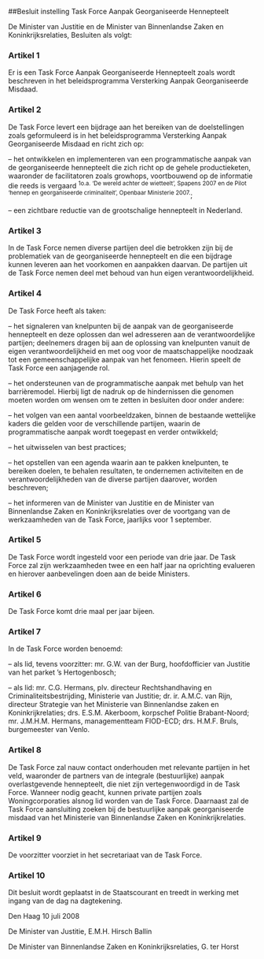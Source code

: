 <meta http-equiv='Content-Type' content='text/html; charset=utf-8' />

##Besluit instelling Task Force Aanpak Georganiseerde Hennepteelt

De Minister van Justitie en de Minister van Binnenlandse Zaken en Koninkrijksrelaties,  Besluiten als volgt:    

### Artikel  1  

Er is een Task Force Aanpak Georganiseerde Hennepteelt zoals wordt beschreven in het beleidsprogramma Versterking Aanpak Georganiseerde Misdaad. 

### Artikel  2  

De Task Force levert een bijdrage aan het bereiken van de doelstellingen zoals geformuleerd is in het beleidsprogramma Versterking Aanpak Georganiseerde Misdaad en richt zich op: 

– het ontwikkelen en implementeren van een programmatische aanpak van de georganiseerde hennepteelt die zich richt op de gehele productieketen, waaronder de facilitatoren zoals growhops, voortbouwend op de informatie die reeds is vergaard <sup>1o.a. ‘De wereld achter de wietteelt’, Spapens 2007 en de Pilot ‘hennep en georganiseerde criminaliteit’, Openbaar Ministerie 2007.</sup>;  

– een zichtbare reductie van de grootschalige hennepteelt in Nederland.   

### Artikel  3  

In de Task Force nemen diverse partijen deel die betrokken zijn bij de problematiek van de georganiseerde hennepteelt en die een bijdrage kunnen leveren aan het voorkomen en aanpakken daarvan. De partijen uit de Task Force nemen deel met behoud van hun eigen verantwoordelijkheid. 

### Artikel  4  

De Task Force heeft als taken: 

– het signaleren van knelpunten bij de aanpak van de georganiseerde hennepteelt en deze oplossen dan wel adresseren aan de verantwoordelijke partijen; deelnemers dragen bij aan de oplossing van knelpunten vanuit de eigen verantwoordelijkheid en met oog voor de maatschappelijke noodzaak tot een gemeenschappelijke aanpak van het fenomeen. Hierin speelt de Task Force een aanjagende rol.  

– het ondersteunen van de programmatische aanpak met behulp van het barrièremodel. Hierbij ligt de nadruk op de hindernissen die genomen moeten worden om wensen om te zetten in besluiten door onder andere: 

– het volgen van een aantal voorbeeldzaken, binnen de bestaande wettelijke kaders die gelden voor de verschillende partijen, waarin de programmatische aanpak wordt toegepast en verder ontwikkeld;  

– het uitwisselen van best practices;  

– het opstellen van een agenda waarin aan te pakken knelpunten, te bereiken doelen, te behalen resultaten, te ondernemen activiteiten en de verantwoordelijkheden van de diverse partijen daarover, worden beschreven;  

– het informeren van de Minister van Justitie en de Minister van Binnenlandse Zaken en Koninkrijksrelaties over de voortgang van de werkzaamheden van de Task Force, jaarlijks voor 1 september.     

### Artikel  5  

De Task Force wordt ingesteld voor een periode van drie jaar. De Task Force zal zijn werkzaamheden twee en een half jaar na oprichting evalueren en hierover aanbevelingen doen aan de beide Ministers. 

### Artikel  6  

De Task Force komt drie maal per jaar bijeen. 

### Artikel  7  

In de Task Force worden benoemd: 

– als lid, tevens voorzitter: mr. G.W. van der Burg, hoofdofficier van Justitie van het parket ’s Hertogenbosch;  

– als lid: mr. C.G. Hermans, plv. directeur Rechtshandhaving en Criminaliteitsbestrijding, Ministerie van Justitie;  dr. ir. A.M.C. van Rijn, directeur Strategie van het Ministerie van Binnenlandse zaken en Koninkrijkrelaties; drs. E.S.M. Akerboom, korpschef Politie Brabant-Noord; mr. J.M.H.M. Hermans, managementteam FIOD-ECD; drs. H.M.F. Bruls, burgemeester van Venlo.   

### Artikel  8  

De Task Force zal nauw contact onderhouden met relevante partijen in het veld, waaronder de partners van de integrale (bestuurlijke) aanpak overlastgevende hennepteelt, die niet zijn vertegenwoordigd in de Task Force. Wanneer nodig geacht, kunnen private partijen zoals Woningcorporaties alsnog lid worden van de Task Force. Daarnaast zal de Task Force aansluiting zoeken bij de bestuurlijke aanpak georganiseerde misdaad van het Ministerie van Binnenlandse Zaken en Koninkrijkrelaties. 

### Artikel  9  

De voorzitter voorziet in het secretariaat van de Task Force. 

### Artikel  10  

Dit besluit wordt geplaatst in de Staatscourant en treedt in werking met ingang van de dag na dagtekening. 

Den Haag 
10 juli 2008   

De 
Minister van Justitie, 
E.M.H. Hirsch Ballin   

De 
Minister van Binnenlandse Zaken en Koninkrijksrelaties, 
G. ter Horst     
